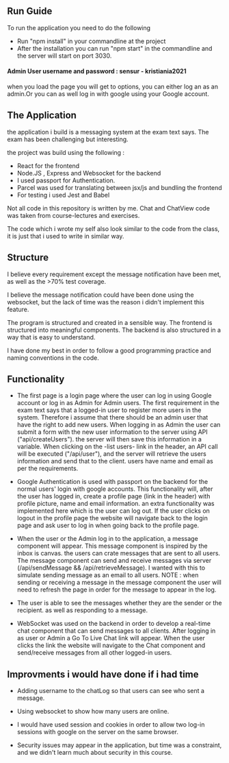 ## Run Guide
To run the application you need to do the following

 * Run "npm install" in your commandline at the project
 * After the installation you can run "npm start" in the commandline and the server will start on port 3030.

#### Admin User username and password : sensur - kristiania2021 

when you load the page you will get to options, you can either log an as an admin.Or you can as well log in with google using your Google account.

## The Application

the application i build is a messaging system at the exam text says. The exam has been challenging but interesting.

the project was build using the following :

* React for the frontend
* Node.JS , Express and Websocket for the backend
* I used passport for Authentication.
* Parcel was used for translating between jsx/js and bundling the frontend
* For testing i used Jest and Babel

Not all code in this repository is written by me. Chat and ChatView code was taken from course-lectures and exercises.

The code which i wrote my self also look similar to the code from the class, it is just that i used to write in similar way.

## Structure

I believe every requirement except the message notification have been met, as well as the >70% test coverage.

I believe the message notification could have been done using the websocket, but the lack of time was the reason i didn't implement this feature.

The program is structured and created in a sensible way. The frontend is structured into meaningful components. The backend is also structured in a way that is easy to understand.

I have done my best in order to follow a good programming practice and naming conventions in the code.

## Functionality

* The first page is a login page where the user can log in using Google account or log in as Admin for Admin users. 
  The first requirement in the exam text says that a logged-in user to register more users in the system. 
  Therefore i assume that there should be an admin user that have the right to add new users.
When logging in as Admin the user can submit a form with the new user information to the server using API ("api/createUsers"). the server will then save this information 
in a variable. When clicking on the -list users- link in the header, an API call will be executed ("/api/user"), and the server will retrieve the users information and send that to the client.
users have name and email as per the requirements.
  
* Google Authentication is used with passport on the backend for the normal users' login with google accounts. This functionality will, after the user has logged in, create a profile page (link in the header) with profile picture, name and email information.
an extra functionality was implemented here which is the user can log out. If the user clicks on logout in the profile page the website will navigate back to the login page and ask user to log in when going back to the profile page.
  
* When the user or the Admin log in to the application, a message component will appear. This message component is inspired by the inbox is canvas.
the users can crate messages that are sent to all users. The message component can send and receive messages via server (/api/sendMessage && /api/retrieveMessage). I wanted with this to simulate sending message as an email to all users.
NOTE : when sending or receiving a message in the message component the user will need to refresh the page in order for the message to appear in the log.
  
* The user is able to see the messages whether they are the sender or the recipient. as well as responding to a message.

* WebSocket was used on the backend in order to develop a real-time chat component that can send messages to all clients.
After logging in as user or Admin a Go To Live Chat link will appear. When the user clicks the link the website will navigate to the Chat component and send/receive messages from all other logged-in users.
  
## Improvments i would have done if i had time

* Adding username to the chatLog so that users can see who sent a message.
* Using websocket to show how many users are online.
  
* I would have used session and cookies in order to allow two log-in sessions with google on the server on the same browser.
* Security issues may appear in the application, but time was a constraint, and we didn't learn much about security in this course.